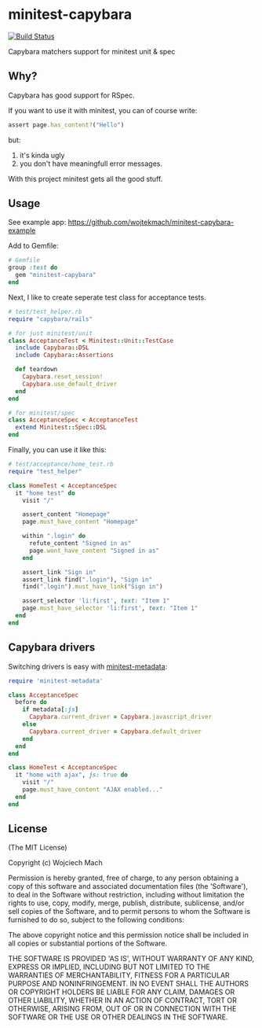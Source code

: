# minitest-capybara

[![Build Status](https://secure.travis-ci.org/wojtekmach/minitest-capybara.png?branch=master)](http://travis-ci.org/wojtekmach/minitest-capybara)

Capybara matchers support for minitest unit & spec

## Why?

Capybara has good support for RSpec.

If you want to use it with minitest, you can of course write:

```ruby
assert page.has_content?("Hello")
```

but:

1. it's kinda ugly
2. you don't have meaningfull error messages.

With this project minitest gets all the good stuff.

## Usage

See example app: https://github.com/wojtekmach/minitest-capybara-example

Add to Gemfile:

```ruby
# Gemfile
group :test do
  gem "minitest-capybara"
end
```

Next, I like to create seperate test class for acceptance tests.

```ruby
# test/test_helper.rb
require "capybara/rails"

# for just minitest/unit
class AcceptanceTest < Minitest::Unit::TestCase
  include Capybara::DSL
  include Capybara::Assertions

  def teardown
    Capybara.reset_session!
    Capybara.use_default_driver
  end
end

# for minitest/spec
class AcceptanceSpec < AcceptanceTest
  extend Minitest::Spec::DSL
end
```

Finally, you can use it like this:

```ruby
# test/acceptance/home_test.rb
require "test_helper"

class HomeTest < AcceptanceSpec
  it "home test" do
    visit "/"

    assert_content "Homepage"
    page.must_have_content "Homepage"

    within ".login" do
      refute_content "Signed in as"
      page.wont_have_content "Signed in as"
    end

    assert_link "Sign in"
    assert_link find(".login"), "Sign in"
    find(".login").must_have_link("Sign in")

    assert_selector 'li:first', text: "Item 1"
    page.must_have_selector 'li:first', text: "Item 1"
  end
end
```

## Capybara drivers

Switching drivers is easy with [minitest-metadata]:

  [minitest-metadata]: https://github.com/wojtekmach/minitest-metadata

```ruby
require 'minitest-metadata'

class AcceptanceSpec
  before do
    if metadata[:js]
      Capybara.current_driver = Capybara.javascript_driver
    else
      Capybara.current_driver = Capybara.default_driver
    end
  end
end

class HomeTest < AcceptanceSpec
  it "home with ajax", js: true do
    visit "/"
    page.must_have_content "AJAX enabled..."
  end
end
```

## License

(The MIT License)

Copyright (c) Wojciech Mach

Permission is hereby granted, free of charge, to any person obtaining
a copy of this software and associated documentation files (the
'Software'), to deal in the Software without restriction, including
without limitation the rights to use, copy, modify, merge, publish,
distribute, sublicense, and/or sell copies of the Software, and to
permit persons to whom the Software is furnished to do so, subject to
the following conditions:

The above copyright notice and this permission notice shall be
included in all copies or substantial portions of the Software.

THE SOFTWARE IS PROVIDED 'AS IS', WITHOUT WARRANTY OF ANY KIND,
EXPRESS OR IMPLIED, INCLUDING BUT NOT LIMITED TO THE WARRANTIES OF
MERCHANTABILITY, FITNESS FOR A PARTICULAR PURPOSE AND NONINFRINGEMENT.
IN NO EVENT SHALL THE AUTHORS OR COPYRIGHT HOLDERS BE LIABLE FOR ANY
CLAIM, DAMAGES OR OTHER LIABILITY, WHETHER IN AN ACTION OF CONTRACT,
TORT OR OTHERWISE, ARISING FROM, OUT OF OR IN CONNECTION WITH THE
SOFTWARE OR THE USE OR OTHER DEALINGS IN THE SOFTWARE.
